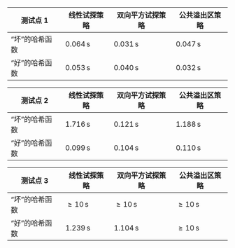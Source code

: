 | 测试点 1       | 线性试探策略       | 双向平方试探策略   | 公共溢出区策略     |
| -------------- | ------------------ | ------------------ | ------------------ |
| “坏”的哈希函数 | $0.064 \,\text{s}$ | $0.031 \,\text{s}$ | $0.047 \,\text{s}$ |
| “好”的哈希函数 | $0.053 \,\text{s}$ | $0.040\,\text{s}$  | $0.032 \,\text{s}$ |

| 测试点 2       | 线性试探策略       | 双向平方试探策略   | 公共溢出区策略     |
| -------------- | ------------------ | ------------------ | ------------------ |
| “坏”的哈希函数 | $1.716 \,\text{s}$ | $0.121 \,\text{s}$ | $1.188 \,\text{s}$ |
| “好”的哈希函数 | $0.099 \,\text{s}$ | $0.104 \,\text{s}$ | $0.110 \,\text{s}$ |

| 测试点 3       | 线性试探策略       | 双向平方试探策略   | 公共溢出区策略     |
| -------------- | ------------------ | ------------------ | ------------------ |
| “坏”的哈希函数 | $\ge 10\,\text{s}$ | $\ge 10\,\text{s}$ | $\ge 10\,\text{s}$ |
| “好”的哈希函数 | $1.239 \,\text{s}$ | $1.104 \,\text{s}$ | $\ge 10\,\text{s}$ |

